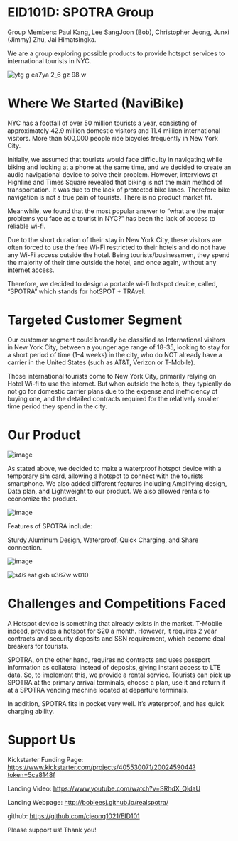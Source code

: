 # EID101D: SPOTRA Group 
Group Members: Paul Kang, Lee SangJoon (Bob), Christopher Jeong, Junxi (Jimmy) Zhu, Jai Himatsingka. 

We are a group exploring possible products to provide hotspot services to international tourists in NYC.

![ytg g ea7ya 2_6 gz 98 w](https://cloud.githubusercontent.com/assets/14918389/11811143/f9848230-a376-11e5-8e3b-369454403fa1.png)

# Where We Started (NaviBike)

 NYC has a footfall of over 50 million tourists a year, consisting of approximately 42.9 million domestic visitors and 11.4 million international visitors. More than 500,000 people ride bicycles frequently in New York City.

 Initially, we assumed that tourists would face difficulty in navigating while biking and looking at a phone at the same time, and we decided to create an audio navigational device to solve their problem. However, interviews at Highline and Times Square revealed that biking is not the main method of transportation. It was due to the lack of protected bike lanes. Therefore bike navigation is not a true pain of tourists. There is no product market fit.

 Meanwhile, we found that the most popular answer to “what are the major problems you face as a tourist in NYC?” has been the lack of access to reliable wi-fi.

Due to the short duration of their stay in New York City, these visitors are often forced to use the free Wi-Fi restricted to their hotels and do not have any Wi-Fi access outside the hotel. Being tourists/businessmen, they spend the majority of their time outside the hotel, and once again, without any internet access. 

Therefore, we decided to design a portable wi-fi hotspot device, called, “SPOTRA” which stands for hotSPOT + TRAvel.

# Targeted Customer Segment 

Our customer segment could broadly be classified as International visitors in New York City, between a younger age range of 18-35, looking to stay for a short period of time (1-4 weeks) in the city, who do NOT already have a carrier in the United States (such as AT&T, Verizon or T-Mobile). 

Those international tourists come to New York City, primarily relying on Hotel Wi-fi to use the internet. But when outside the hotels, they typically do not go for domestic carrier plans due to the expense and inefficiency of buying one, and the detailed contracts required for the relatively smaller time period they spend in the city.  


# Our Product

![image](https://cloud.githubusercontent.com/assets/14918389/11812212/de76c97e-a37d-11e5-9a01-bfcec20ae569.png)

As stated above, we decided to make a waterproof hotspot device with a temporary sim card, allowing a hotspot to connect with the tourists smartphone. We also added different features including Amplifying design, Data plan, and Lightweight to our product. We also allowed rentals to economize the product.

![image](https://cloud.githubusercontent.com/assets/14918389/11812285/53db05d6-a37e-11e5-813d-c81d85c5411f.png)

Features of SPOTRA include: 

Sturdy Aluminum Design, Waterproof, Quick Charging, and Share connection.


![image](https://cloud.githubusercontent.com/assets/14918389/11812368/e3807310-a37e-11e5-8690-53155a624580.png)


![s46 eat gkb u367w w010](https://cloud.githubusercontent.com/assets/14918389/11812752/0aa5411c-a381-11e5-92ab-b4a6bf62cbff.png)

# Challenges and Competitions Faced

A Hotspot device is something that already exists in the market. T-Mobile indeed, provides a hotspot for $20 a month. However, it requires 2 year contracts and security deposits and SSN requirement, which become deal breakers for tourists. 

SPOTRA, on the other hand, requires no contracts and uses passport information as collateral instead of deposits, giving instant access to LTE data. So, to implement this, we provide a rental service. Tourists can pick up SPOTRA at the primary arrival terminals, choose a plan, use it and return it at a SPOTRA vending machine located at departure terminals.

In addition, SPOTRA fits in pocket very well. It’s waterproof, and has quick charging ability. 

# Support Us

Kickstarter Funding Page: https://www.kickstarter.com/projects/405530071/2002459044?token=5ca8148f

Landing Video: https://www.youtube.com/watch?v=SRhdX_QldaU

Landing Webpage: http://bobleesj.github.io/realspotra/

github: https://github.com/cjeong1021/EID101

Please support us! Thank you!
